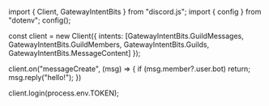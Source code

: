 import { Client, GatewayIntentBits } from "discord.js";
import { config } from "dotenv";
config();

const client = new Client({
  intents: [GatewayIntentBits.GuildMessages, GatewayIntentBits.GuildMembers, GatewayIntentBits.Guilds, GatewayIntentBits.MessageContent]
});

client.on("messageCreate", (msg) => {
  if (msg.member?.user.bot) return;
  msg.reply("hello!");
})

client.login(process.env.TOKEN);


